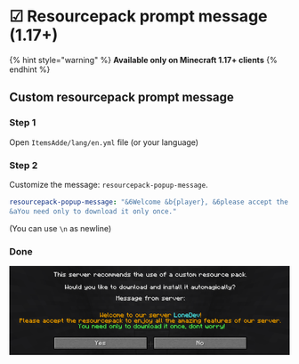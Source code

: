 # ☑ Resourcepack prompt message (1.17+)

{% hint style="warning" %}
**Available only on Minecraft 1.17+ clients**
{% endhint %}

## Custom resourcepack prompt message

### Step 1

Open `ItemsAdde/lang/en.yml` file (or your language)

### Step 2

Customize the message: `resourcepack-popup-message`.

```yaml
resourcepack-popup-message: "&6Welcome &b{player}, &6please accept the resourcepack to enjoy all the amazing features of our server.\n
&aYou need only to download it only once."
```

(You can use `\n` as newline)

### Done

![](<../.gitbook/assets/immagine (55).png>)
